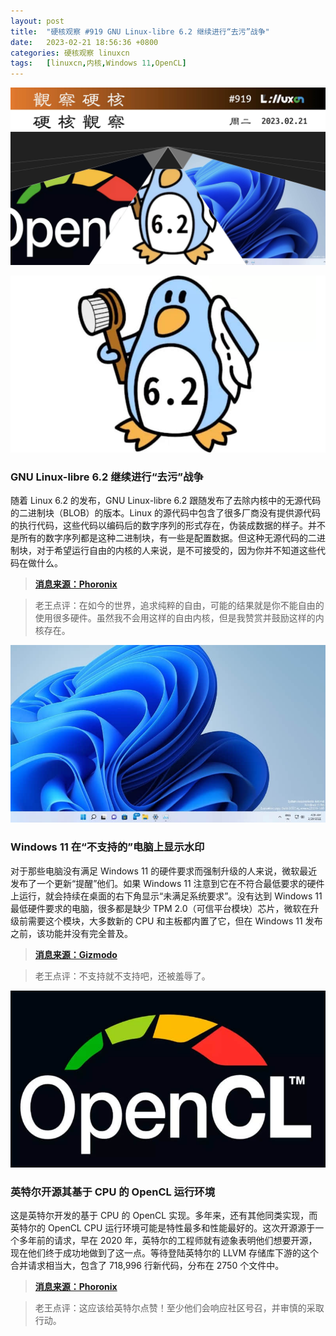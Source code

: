 ```yaml
---
layout: post
title:	"硬核观察 #919 GNU Linux-libre 6.2 继续进行“去污”战争"
date:	2023-02-21 18:56:36 +0800 
categories:	硬核观察 linuxcn 
tags:	[linuxcn,内核,Windows 11,OpenCL]
---
```



![](/Asserts/Images/album/202302/21/185541o245usdl3x23xsl4.jpg)


![](/Asserts/Images/album/202302/21/185551jlfll6b30ly01iyv.jpg)


### GNU Linux-libre 6.2 继续进行“去污”战争


随着 Linux 6.2 的发布，GNU Linux-libre 6.2 跟随发布了去除内核中的无源代码的二进制块（BLOB）的版本。Linux 的源代码中包含了很多厂商没有提供源代码的执行代码，这些代码以编码后的数字序列的形式存在，伪装成数据的样子。并不是所有的数字序列都是这种二进制块，有一些是配置数据。但这种无源代码的二进制块，对于希望运行自由的内核的人来说，是不可接受的，因为你并不知道这些代码在做什么。



> 
> **[消息来源：Phoronix](https://www.phoronix.com/news/GNU-Linux-Libre-6.2)**
> 
> 
> 



> 
> 老王点评：在如今的世界，追求纯粹的自由，可能的结果就是你不能自由的使用很多硬件。虽然我不会用这样的自由内核，但是我赞赏并鼓励这样的内核存在。
> 
> 
> 


![](/Asserts/Images/album/202302/21/185600ublc2022xlop99dn.jpg)


### Windows 11 在“不支持的”电脑上显示水印


对于那些电脑没有满足 Windows 11 的硬件要求而强制升级的人来说，微软最近发布了一个更新“提醒”他们。如果 Windows 11 注意到它在不符合最低要求的硬件上运行，就会持续在桌面的右下角显示“未满足系统要求”。没有达到 Windows 11 最低硬件要求的电脑，很多都是缺少 TPM 2.0（可信平台模块）芯片，微软在升级前需要这个模块，大多数新的 CPU 和主板都内置了它，但在 Windows 11 发布之前，该功能并没有完全普及。



> 
> **[消息来源：Gizmodo](https://gizmodo.com/windows-11-system-requirements-not-met-watermark-messag-1850114052)**
> 
> 
> 



> 
> 老王点评：不支持就不支持吧，还被羞辱了。
> 
> 
> 


![](/Asserts/Images/album/202302/21/185614trghthndnhxeowmo.jpg)


### 英特尔开源其基于 CPU 的 OpenCL 运行环境


这是英特尔开发的基于 CPU 的 OpenCL 实现。多年来，还有其他同类实现，而英特尔的 OpenCL CPU 运行环境可能是特性最多和性能最好的。这次开源源于一个多年前的请求，早在 2020 年，英特尔的工程师就有迹象表明他们想要开源，现在他们终于成功地做到了这一点。等待登陆英特尔的 LLVM 存储库下游的这个合并请求相当大，包含了 718,996 行新代码，分布在 2750 个文件中。



> 
> **[消息来源：Phoronix](https://www.phoronix.com/news/Intel-OpenCL-CPU-Open-Source)**
> 
> 
> 



> 
> 老王点评：这应该给英特尔点赞！至少他们会响应社区号召，并审慎的采取行动。
> 
> 
>
